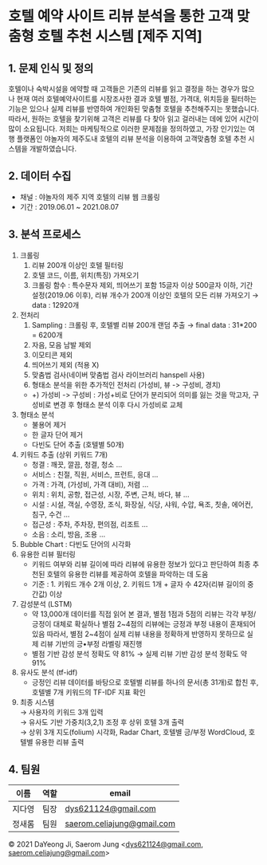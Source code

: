 # 호텔 예약 사이트 리뷰 분석을 통한 고객 맞춤형 호텔 추천 시스템 [제주 지역]

## 1. 문제 인식 및 정의
호텔이나 숙박시설을 에약할 때 고객들은 기존의 리뷰를 읽고 결정을 하는 경우가 많으나 현재 여러 호텔예약사이트를 시장조사한 결과 호텔 별점, 가격대, 위치등을 필터하는 기능은 있으나
실제 리뷰를 반영하여 개인화된 맞춤형 호텔을 추천해주지는 못했습니다. 따라서, 원하는 호텔을 찾기위해 고객은 리뷰를 다 찾아 읽고 걸러내는 데에 있어 시간이 많이 소요됩니다.
저희는 마케팅적으로 이러한 문제점을 정의하였고, 가장 인기있는 여행 플랫폼인 야놀자의 제주도내 호텔의 리뷰 분석을 이용하여 고객맞춤형 호텔 추천 시스템을 개발하였습니다. 

## 2. 데이터 수집
- 채널 : 야놀자의 제주 지역 호텔의 리뷰 웹 크롤링
- 기간 : 2019.06.01 ~ 2021.08.07

## 3. 분석 프로세스
1. 크롤링
    1. 리뷰 200개 이상인 호텔 필터링
    2. 호텔 코드, 이름, 위치(특징) 가져오기
    3. 크롤링 함수 : 특수문자 제외, 띄어쓰기 포함 15글자 이상 500글자 이하, 기간 설정(2019.06 이후), 리뷰 개수가 200개 이상인 호텔의 모든 리뷰 가져오기
    → data : 12920개
2. 전처리
    1. Sampling : 크롤링 후, 호텔별 리뷰 200개 랜덤 추출 → final data : 31*200 = 6200개
    2. 자음, 모음 남발 제외
    3. 이모티콘 제외
    4. 띄어쓰기 제외 (적용 X)
    5. 맞춤법 검사(네이버 맞춤법 검사 라이브러리 hanspell 사용)
    6. 형태소 분석을 위한 추가적인 전처리 (가성비, 뷰 -> 구성비, 경치)
    - +) 가성비 -> 구성비 : 가성+비로 단어가 분리되어 의미를 잃는 것을 막고자, 구성비로 변경 후 형태소 분석 이후 다시 가성비로 교체
3. 형태소 분석
    - 불용어 제거
    - 한 글자 단어 제거
    - 다빈도 단어 추출 (호텔별 50개)
4. 키워드 추출 (상위 키워드 7개)
    - 청결 : 깨끗, 깔끔, 청결, 청소 ...
    - 서비스 : 친절, 직원, 서비스, 프런트, 응대 ...
    - 가격 : 가격, (가성비, 가격 대비), 저렴 ...
    - 위치 : 위치, 공항, 접근성, 시장, 주변, 근처, 바다, 뷰 ...
    - 시설 : 시설, 객실, 수영장, 조식, 화장실, 식당, 샤워, 수압, 욕조, 칫솔, 에어컨, 침구, 수건 ...
    - 접근성 : 주차, 주차장, 편의점, 리조트 ...
    - 소음 : 소리, 방음, 조용 ...
5. Bubble Chart : 다빈도 단어의 시각화
6. 유용한 리뷰 필터링
    - 키워드 여부와 리뷰 길이에 따라 리뷰에 유용한 정보가 있다고 판단하여 최종 추천된 호텔의 유용한 리뷰를 제공하여 호텔을 파악하는 데 도움
    - 기준 : 1. 키워드 개수 2개 이상, 2. 키워드 1개 + 글자 수 42자(리뷰 길이의 중간값) 이상
7. 감성분석 (LSTM)
    - 약 13,000개 데이터를 직접 읽어 본 결과, 별점 1점과 5점의 리뷰는 각각 부정/긍정이 대체로 확실하나 별점 2\~4점의 리뷰에는 긍정과 부정 내용이 혼재되어 있음
      따라서, 별점 2~4점이 실제 리뷰 내용을 정확하게 반영하지 못하므로 실제 리뷰 기반의 긍•부정 라벨링 재진행
    - 별점 기반 감성 분석 정확도 약 81% → 실제 리뷰 기반 감성 분석 정확도 약 91%
8. 유사도 분석 (tf-idf)
    - 긍정인 리뷰 데이터를 바탕으로 호텔별 리뷰를 하나의 문서(총 31개)로 합친 후, 호텔별 7개 키워드의 TF-IDF 지표 확인 
10. 최종 시스템
    <br>
    → 사용자의 키워드 3개 입력 <br>
    → 유사도 기반 가중치(3,2,1) 조정 후 상위 호텔 3개 출력 <br>
    → 상위 3개 지도(folium) 시각화, Radar Chart, 호텔별 긍/부정 WordCloud, 호텔별 유용한 리뷰 출력
    
## 4. 팀원
|이름|역할|email|
|---|---|---|
|지다영|팀장|dys621124@gmail.com|
|정새롬|팀원|saerom.celiajung@gmail.com|


© 2021 DaYeong Ji, Saerom Jung <dys621124@gmail.com, saerom.celiajung@gmail.com>

